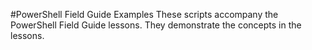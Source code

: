 #PowerShell Field Guide Examples
These scripts accompany the PowerShell Field Guide lessons.
They demonstrate the concepts in the lessons.